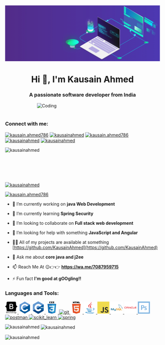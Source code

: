 ![logo](https://github.com/KausainAhmed/KausainAhmed/blob/main/github%20banner.gif)

<h1 align="center">Hi 👋, I'm Kausain Ahmed</h1>
<h3 align="center">A passionate software developer from India</h3>

<img align="right" alt="Coding" width="400" src="https://user-images.githubusercontent.com/55389276/140866485-8fb1c876-9a8f-4d6a-98dc-08c4981eaf70.gif">

<br><br>
<h3 align="left">Connect with me:</h3>
<p align="left">
<a href="https://twitter.com/kausain.ahmed786" target="blank"><img align="center" src="https://raw.githubusercontent.com/rahuldkjain/github-profile-readme-generator/master/src/images/icons/Social/twitter.svg" alt="kausain.ahmed786" height="30" width="40" /></a>
<a href="https://fb.com/kausainahmed" target="blank"><img align="center" src="https://raw.githubusercontent.com/rahuldkjain/github-profile-readme-generator/master/src/images/icons/Social/facebook.svg" alt="kausainahmed" height="30" width="40" /></a>
<a href="https://instagram.com/kausain.ahmed786" target="blank"><img align="center" src="https://raw.githubusercontent.com/rahuldkjain/github-profile-readme-generator/master/src/images/icons/Social/instagram.svg" alt="kausain.ahmed786" height="30" width="40" /></a>
<a href="https://www.youtube.com/c/kausainahmed" target="blank"><img align="center" src="https://raw.githubusercontent.com/rahuldkjain/github-profile-readme-generator/master/src/images/icons/Social/youtube.svg" alt="kausainahmed" height="30" width="40" /></a>
<a href="https://www.hackerrank.com/kausainahmed" target="blank"><img align="center" src="https://raw.githubusercontent.com/rahuldkjain/github-profile-readme-generator/master/src/images/icons/Social/hackerrank.svg" alt="kausainahmed" height="30" width="40" /></a>
</p>
<p align="left"> <img src="https://komarev.com/ghpvc/?username=kausainahmed&label=Profile%20views&color=0e75b6&style=flat" alt="kausainahmed" /> </p>
<br><br> <br><br> 
<p align="left"> <a href="https://github.com/ryo-ma/github-profile-trophy"><img src="https://github-profile-trophy.vercel.app/?username=kausainahmed" alt="kausainahmed" /></a> </p>

<p align="left"> <a href="https://twitter.com/kausain.ahmed786" target="blank"><img src="https://img.shields.io/twitter/follow/kausain.ahmed786?logo=twitter&style=for-the-badge" alt="kausain.ahmed786" /></a> </p>

- 🔭 I’m currently working on **java Web Development**

- 🌱 I’m currently learning  **Spring Security**

- 👯 I’m looking to collaborate on **Full stack web development**

- 🤝 I’m looking for help with something **JavaScript and Angular**

- 👨‍💻 All of my projects are available at something [https://github.com/KausainAhmed](https://github.com/KausainAhmed)

- 💬 Ask me about **core java and j2ee**

- 📫 Reach Me At 😉👉👉  **https://wa.me/7087959715**

- ⚡ Fun fact **I'm good at gOOgling!!**


<h3 align="left">Languages and Tools:</h3>
<p align="left"> <a href="https://getbootstrap.com" target="_blank" rel="noreferrer"> <img src="https://raw.githubusercontent.com/devicons/devicon/master/icons/bootstrap/bootstrap-plain-wordmark.svg" alt="bootstrap" width="40" height="40"/> </a> <a href="https://www.cprogramming.com/" target="_blank" rel="noreferrer"> <img src="https://raw.githubusercontent.com/devicons/devicon/master/icons/c/c-original.svg" alt="c" width="40" height="40"/> </a> <a href="https://www.w3schools.com/cpp/" target="_blank" rel="noreferrer"> <img src="https://raw.githubusercontent.com/devicons/devicon/master/icons/cplusplus/cplusplus-original.svg" alt="cplusplus" width="40" height="40"/> </a> <a href="https://www.w3schools.com/css/" target="_blank" rel="noreferrer"> <img src="https://raw.githubusercontent.com/devicons/devicon/master/icons/css3/css3-original-wordmark.svg" alt="css3" width="40" height="40"/> </a> <a href="https://git-scm.com/" target="_blank" rel="noreferrer"> <img src="https://www.vectorlogo.zone/logos/git-scm/git-scm-icon.svg" alt="git" width="40" height="40"/> </a> <a href="https://www.w3.org/html/" target="_blank" rel="noreferrer"> <img src="https://raw.githubusercontent.com/devicons/devicon/master/icons/html5/html5-original-wordmark.svg" alt="html5" width="40" height="40"/> </a> <a href="https://www.java.com" target="_blank" rel="noreferrer"> <img src="https://raw.githubusercontent.com/devicons/devicon/master/icons/java/java-original.svg" alt="java" width="40" height="40"/> </a> <a href="https://developer.mozilla.org/en-US/docs/Web/JavaScript" target="_blank" rel="noreferrer"> <img src="https://raw.githubusercontent.com/devicons/devicon/master/icons/javascript/javascript-original.svg" alt="javascript" width="40" height="40"/> </a> <a href="https://www.mysql.com/" target="_blank" rel="noreferrer"> <img src="https://raw.githubusercontent.com/devicons/devicon/master/icons/mysql/mysql-original-wordmark.svg" alt="mysql" width="40" height="40"/> </a> <a href="https://www.oracle.com/" target="_blank" rel="noreferrer"> <img src="https://raw.githubusercontent.com/devicons/devicon/master/icons/oracle/oracle-original.svg" alt="oracle" width="40" height="40"/> </a> <a href="https://www.photoshop.com/en" target="_blank" rel="noreferrer"> <img src="https://raw.githubusercontent.com/devicons/devicon/master/icons/photoshop/photoshop-line.svg" alt="photoshop" width="40" height="40"/> </a> <a href="https://postman.com" target="_blank" rel="noreferrer"> <img src="https://www.vectorlogo.zone/logos/getpostman/getpostman-icon.svg" alt="postman" width="40" height="40"/> </a> <a href="https://scikit-learn.org/" target="_blank" rel="noreferrer"> <img src="https://upload.wikimedia.org/wikipedia/commons/0/05/Scikit_learn_logo_small.svg" alt="scikit_learn" width="40" height="40"/> </a> <a href="https://spring.io/" target="_blank" rel="noreferrer"> <img src="https://www.vectorlogo.zone/logos/springio/springio-icon.svg" alt="spring" width="40" height="40"/> </a> </p>

<p><img align="left" src="https://github-readme-stats.vercel.app/api/top-langs?username=kausainahmed&show_icons=true&locale=en&layout=compact" alt="kausainahmed" /></p>

<p>&nbsp;<img align="center" src="https://github-readme-stats.vercel.app/api?username=kausainahmed&show_icons=true&locale=en" alt="kausainahmed" /></p>

<p><img align="center" src="https://github-readme-streak-stats.herokuapp.com/?user=kausainahmed&" alt="kausainahmed" /></p>
